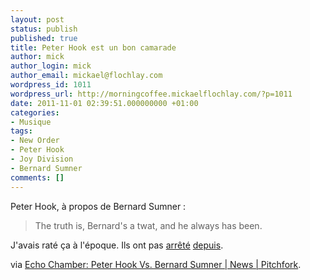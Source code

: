 ```yaml
---
layout: post
status: publish
published: true
title: Peter Hook est un bon camarade
author: mick
author_login: mick
author_email: mickael@flochlay.com
wordpress_id: 1011
wordpress_url: http://morningcoffee.mickaelflochlay.com/?p=1011
date: 2011-11-01 02:39:51.000000000 +01:00
categories:
- Musique
tags:
- New Order
- Peter Hook
- Joy Division
- Bernard Sumner
comments: []
---
```

Peter Hook, à propos de Bernard Sumner :
<blockquote>The truth is, Bernard's a twat, and he always has been.</blockquote>
J'avais raté ça à l'époque. Ils ont pas <a title="Peter Hook est contrarié" href="http://morningcoffee.mickaelflochlay.com/890/peter-hook-est-contrarie">arrêté</a> <a title="Peter Hook is New Order’s Freddie Mercury" href="http://morningcoffee.mickaelflochlay.com/738/peter-hook-is-new-orders-freddie-mercury">depuis</a>.

via <a href="http://pitchfork.com/news/43204-echo-chamber-peter-hook-vs-bernard-sumner/?utm_source=feedburner&amp;utm_medium=feed&amp;utm_campaign=Feed%3A+PitchforkLatestNews+%28Pitchfork%3A+Latest+News%29">Echo Chamber: Peter Hook Vs. Bernard Sumner | News | Pitchfork</a>.
